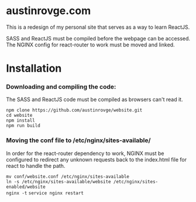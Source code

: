 # austinrovge.com
This is a redesign of my personal site that serves as a way to learn ReactJS.

SASS and ReactJS must be compiled before the webpage can be accessed.  
The NGINX config for react-router to work must be moved and linked.

# Installation
### Downloading and compiling the code:  
The SASS and ReactJS code must be compiled as browsers can't read it.  

`npm clone https://github.com/austinrovge/website.git`  
`cd website`  
`npm install`  
`npm run build`  

### Moving the conf file to /etc/nginx/sites-available/  
In order for the react-router dependency to work, NGINX must be configured to redirect any unknown requests back to the index.html file for react to handle the path.  

`mv conf/website.conf /etc/nginx/sites-available`  
`ln -s /etc/nginx/sites-available/website /etc/nginx/sites-enabled/website`  
`nginx -t`
`service nginx restart`